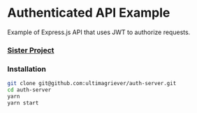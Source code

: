 # Authenticated API Example

Example of Express.js API that uses JWT to authorize requests.

### [Sister Project](http://github.com/ultimagriever/auth-client)

### Installation

```bash
git clone git@github.com:ultimagriever/auth-server.git
cd auth-server
yarn
yarn start
```

